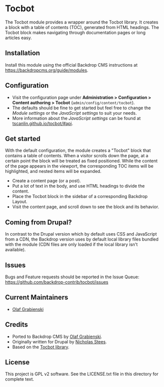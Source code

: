 Tocbot
======

The Tocbot module provides a wrapper around the Tocbot library. It creates a
block with a table of contents (TOC), generated from HTML headings. The Tocbot
block makes navigating through documentation pages or long articles easy.

Installation
------------

Install this module using the official Backdrop CMS instructions at
https://backdropcms.org/guide/modules.
  
Configuration
-------------

- Visit the configuration page under **Administration > Configuration > Content
  authoring > Tocbot** (`admin/config/content/tocbot`).
- The defaults should be fine to get started but feel free to change the
  *Module settings* or the *JavaScript settings* to suit your needs.
- More information about the *JavaScript settings* can be found at
  [tscanlin.github.io/tocbot/#api](https://tscanlin.github.io/tocbot/#api).
  
Get started
-----------

With the default configuration, the module creates a "Tocbot" block that
contains a table of contents. When a visitor scrolls down the page, at a certain
point the block will be treated as fixed positioned. While the content of the
page appears in the viewport, the corresponding TOC items will be highlighted,
and nested items will be expanded.

- Create a content page (or a post).
- Put a lot of text in the body, and use HTML headings to divide the content.
- Place the Tocbot block in the sidebar of a corresponding Backdrop Layout.
- Visit the content page, and scroll down to see the block and its behavior.

Coming from Drupal?
-------------------

In contrast to the Drupal version which by default uses CSS and JavaScript from
a CDN, the Backdrop version uses by default local library files bundled with
the module (CDN files are only loaded if the local library isn't available).

Issues
------

Bugs and Feature requests should be reported in the Issue Queue:
https://github.com/backdrop-contrib/tocbot/issues

Current Maintainers
-------------------

- [Olaf Grabienski](https://github.com/olafgrabienski)

Credits
-------

- Ported to Backdrop CMS by [Olaf Grabienski](https://github.com/olafgrabienski).
- Originally written for Drupal by [Nicholas Stees](https://www.drupal.org/u/nicholass).
- Based on the [Tocbot library](https://tscanlin.github.io/tocbot).

License
-------

This project is GPL v2 software. 
See the LICENSE.txt file in this directory for complete text.

